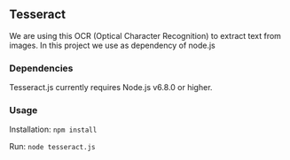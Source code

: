## Tesseract

We are using this OCR (Optical Character Recognition) to extract text from images.
In this project we use as dependency of node.js

### Dependencies

Tesseract.js currently requires Node.js v6.8.0 or higher.

### Usage

Installation:
`npm install`

Run:
`node tesseract.js`
